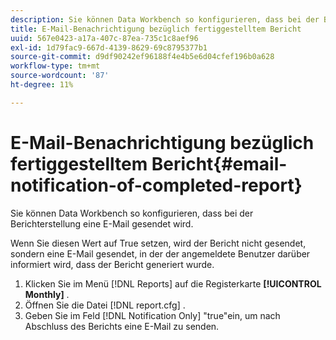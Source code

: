 ```yaml
---
description: Sie können Data Workbench so konfigurieren, dass bei der Berichterstellung eine E-Mail gesendet wird.
title: E-Mail-Benachrichtigung bezüglich fertiggestelltem Bericht
uuid: 567e0423-a17a-407c-87ea-735c1c8aef96
exl-id: 1d79fac9-667d-4139-8629-69c8795377b1
source-git-commit: d9df90242ef96188f4e4b5e6d04cfef196b0a628
workflow-type: tm+mt
source-wordcount: '87'
ht-degree: 11%

---
```


# E-Mail-Benachrichtigung bezüglich fertiggestelltem Bericht{#email-notification-of-completed-report}

Sie können Data Workbench so konfigurieren, dass bei der Berichterstellung eine E-Mail gesendet wird.

Wenn Sie diesen Wert auf True setzen, wird der Bericht nicht gesendet, sondern eine E-Mail gesendet, in der der angemeldete Benutzer darüber informiert wird, dass der Bericht generiert wurde.

1. Klicken Sie im Menü [!DNL Reports] auf die Registerkarte **[!UICONTROL Monthly]** .
1. Öffnen Sie die Datei [!DNL report.cfg] .
1. Geben Sie im Feld [!DNL Notification Only] &quot;true&quot;ein, um nach Abschluss des Berichts eine E-Mail zu senden.
